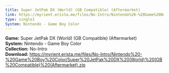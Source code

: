 ```yaml
---
title: Super JetPak DX (World) (GB Compatible) (Aftermarket)
link: https://myrient.erista.me/files/No-Intro/Nintendo%20-%20Game%20Boy%20Color/Super%20JetPak%20DX%20(World)%20(GB%20Compatible)%20(Aftermarket).zip
type: single1
System: Nintendo - Game Boy Color
---
```

<b>Game:</b> Super JetPak DX (World) (GB Compatible) (Aftermarket)<br>
<b>System:</b> Nintendo - Game Boy Color<br>
<b>Collection:</b> No-Intro<br>
<b>Download:</b> https://myrient.erista.me/files/No-Intro/Nintendo%20-%20Game%20Boy%20Color/Super%20JetPak%20DX%20(World)%20(GB%20Compatible)%20(Aftermarket).zip